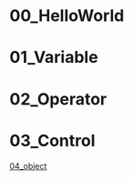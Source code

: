# 00_HelloWorld
# 01_Variable
# 02_Operator
# 03_Control
[04_object](https://github.com/HssuH/Java-Workspace/tree/main/05_object/src/com/kh)
